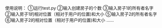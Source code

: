 使用说明：
①运行test.py
②输入创建房子的个数
③输入房子1的所有者名字
②输入房子1的相对位置（相对于用户的位置)和大小
⑤输入房子2的所有者名字
⑥输入房子2的相对位置（相对于用户的位置)和大小
......
